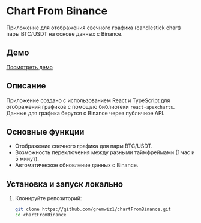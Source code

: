 # Chart From Binance

Приложение для отображения свечного графика (candlestick chart) пары BTC/USDT на основе данных с Binance.

## Демо

[Посмотреть демо](https://gremwiz1.github.io/chartFromBinance/)

## Описание

Приложение создано с использованием React и TypeScript для отображения графиков с помощью библиотеки `react-apexcharts`. Данные для графика берутся с Binance через публичное API.

## Основные функции

- Отображение свечного графика для пары BTC/USDT.
- Возможность переключения между разными таймфреймами (1 час и 5 минут).
- Автоматическое обновление данных с Binance.

## Установка и запуск локально

1. Клонируйте репозиторий:

   ```bash
   git clone https://github.com/gremwiz1/chartFromBinance.git
   cd chartFromBinance
